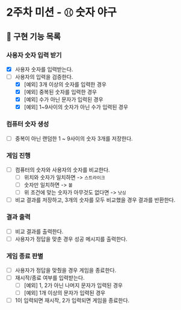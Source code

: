 # 2주차 미션 - ⚾︎ 숫자 야구

## 🚀 구현 기능 목록

### 사용자 숫자 입력 받기

- [x] 사용자 숫자를 입력받는다.
- [ ] 사용자의 입력을 검증한다.
  - [x] [예외] 3개 이상의 숫자를 입력한 경우
  - [x] [예외] 중복된 숫자를 입력한 경우
  - [x] [예외] 수가 아닌 문자가 입력된 경우
  - [x] [예외] 1~9사이의 숫자가 아닌 수가 입력된 경우

### 컴퓨터 숫자 생성

- [ ] 중복이 아닌 랜덤한 1 ~ 9사이의 숫자 3개를 저장한다.

### 게임 진행

- [ ] 컴퓨터의 숫자와 사용자의 숫자를 비교한다.
  - [ ] 위치와 숫자가 일치하면 -> `스트라이크`
  - [ ] 숫자만 일치하면 -> `볼`
  - [ ] 위 조건에 맞는 숫자가 아무것도 없다면 -> `낫싱`
- [ ] 비교 결과를 저장하고, 3개의 숫자를 모두 비교했을 경우 결과를 반환한다.

### 결과 출력

- [ ] 비교 결과를 출력한다.
- [ ] 사용자가 정답을 맞춘 경우 성공 메시지를 출력한다.

### 게임 종료 판별

- [ ] 사용자가 정답을 맞췄을 경우 게임을 종료한다.
- [ ] 재시작/종료 여부를 입력받는다.
    - [ ] [예외] 1, 2가 아닌 나머지 문자가 입력된 경우
    - [ ] [예외] 1개 이상의 문자가 입력된 경우
- [ ] 1이 입력되면 재시작, 2가 입력되면 게임을 종료한다.